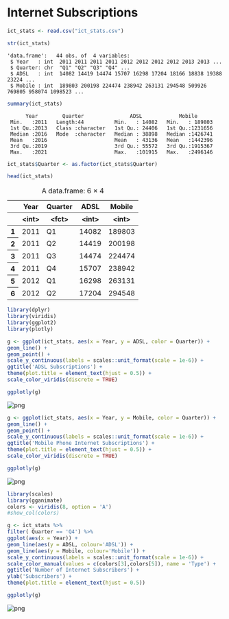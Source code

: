 # Internet Subscriptions


```R
ict_stats <- read.csv("ict_stats.csv")
```


```R
str(ict_stats)
```

    'data.frame':	44 obs. of  4 variables:
     $ Year   : int  2011 2011 2011 2011 2012 2012 2012 2012 2013 2013 ...
     $ Quarter: chr  "Q1" "Q2" "Q3" "Q4" ...
     $ ADSL   : int  14082 14419 14474 15707 16298 17204 18166 18838 19388 23224 ...
     $ Mobile : int  189803 200198 224474 238942 263131 294548 509926 769805 958074 1098523 ...
    


```R
summary(ict_stats)
```


          Year        Quarter               ADSL            Mobile       
     Min.   :2011   Length:44          Min.   : 14082   Min.   : 189803  
     1st Qu.:2013   Class :character   1st Qu.: 24406   1st Qu.:1231656  
     Median :2016   Mode  :character   Median : 38898   Median :1426741  
     Mean   :2016                      Mean   : 43136   Mean   :1442396  
     3rd Qu.:2019                      3rd Qu.: 55572   3rd Qu.:1915367  
     Max.   :2021                      Max.   :101915   Max.   :2496146  



```R
ict_stats$Quarter <- as.factor(ict_stats$Quarter)
```


```R
head(ict_stats)
```


<table class="dataframe">
<caption>A data.frame: 6 × 4</caption>
<thead>
	<tr><th></th><th scope=col>Year</th><th scope=col>Quarter</th><th scope=col>ADSL</th><th scope=col>Mobile</th></tr>
	<tr><th></th><th scope=col>&lt;int&gt;</th><th scope=col>&lt;fct&gt;</th><th scope=col>&lt;int&gt;</th><th scope=col>&lt;int&gt;</th></tr>
</thead>
<tbody>
	<tr><th scope=row>1</th><td>2011</td><td>Q1</td><td>14082</td><td>189803</td></tr>
	<tr><th scope=row>2</th><td>2011</td><td>Q2</td><td>14419</td><td>200198</td></tr>
	<tr><th scope=row>3</th><td>2011</td><td>Q3</td><td>14474</td><td>224474</td></tr>
	<tr><th scope=row>4</th><td>2011</td><td>Q4</td><td>15707</td><td>238942</td></tr>
	<tr><th scope=row>5</th><td>2012</td><td>Q1</td><td>16298</td><td>263131</td></tr>
	<tr><th scope=row>6</th><td>2012</td><td>Q2</td><td>17204</td><td>294548</td></tr>
</tbody>
</table>




```R
library(dplyr)
library(viridis)
library(ggplot2)
library(plotly)
```


```R
g <- ggplot(ict_stats, aes(x = Year, y = ADSL, color = Quarter)) + 
geom_line() + 
geom_point() + 
scale_y_continuous(labels = scales::unit_format(scale = 1e-6)) +
ggtitle('ADSL Subscriptions') +
theme(plot.title = element_text(hjust = 0.5)) +
scale_color_viridis(discrete = TRUE)

ggplotly(g)
```

![png](i_sub_1.png)




```R
g <- ggplot(ict_stats, aes(x = Year, y = Mobile, color = Quarter)) + 
geom_line() + 
geom_point() + 
scale_y_continuous(labels = scales::unit_format(scale = 1e-6)) +
ggtitle('Mobile Phone Internet Subscriptions') +
theme(plot.title = element_text(hjust = 0.5)) +
scale_color_viridis(discrete = TRUE)

ggplotly(g)
```

![png](i_sub_2.png)



```R
library(scales)
library(gganimate)
colors <- viridis(8, option = 'A')
#show_col(colors)

```


```R
g <- ict_stats %>%
filter( Quarter == 'Q4') %>%
ggplot(aes(x = Year)) +
geom_line(aes(y = ADSL, colour='ADSL')) +
geom_line(aes(y = Mobile, colour='Mobile')) +
scale_y_continuous(labels = scales::unit_format(scale = 1e-6)) +
scale_color_manual(values = c(colors[3],colors[5]), name = 'Type') +
ggtitle('Number of Internet Subscribers') +
ylab('Subscribers') + 
theme(plot.title = element_text(hjust = 0.5))

ggplotly(g)
```

![png](i_sub_3.png)
